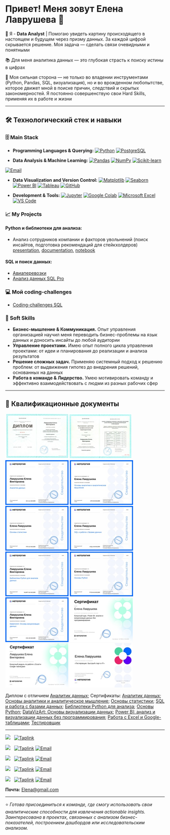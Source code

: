 # Привет! Меня зовут Елена Лаврушева 👋

🏢 Я - **Data Analyst** | Помогаю увидеть картину происходящего в настоящем и будущем через призму данных. За каждой цифрой скрывается решение. Моя задача — сделать связи очевидными и понятными

📚 Для меня аналитика данных — это глубокая страсть к поиску истины в цифрах

💪 Моя сильная сторона — не только во владении инструментами (Python, Pandas, SQL, визуализация), но и во врожденном любопытстве, которое движет мной в поиске причин, следствий и скрытых закономерностей. Я постоянно совершенствую свои Hard Skills, применяя их в работе и жизни

---

## 🛠️ Технологический стек и навыки

### 🗄️ Main Stack
- **Programming Languages & Querying:**
[![Python](https://img.shields.io/badge/Python-3776AB?style=for-the-badge&logo=python&logoColor=white)](#Python-и-библиотеки-для-анализа)
[![PostgreSQL](https://img.shields.io/badge/PostgreSQL-4169E1?style=for-the-badge&logo=postgresql&logoColor=white)](#sql-и-поиск-данных)

- **Data Analysis & Machine Learning:**
[![Pandas](https://img.shields.io/badge/Pandas-150458?style=for-the-badge&logo=pandas&logoColor=white)]()
[![NumPy](https://img.shields.io/badge/NumPy-013243?style=for-the-badge&logo=numpy&logoColor=white)]()
[![Scikit-learn](https://img.shields.io/badge/Scikit--learn-F7931E?style=for-the-badge&logo=scikit-learn&logoColor=white)]()

[![Email](https://img.shields.io/badge/Email-Написать_письмо-D14836?style=for-the-badge&logo=gmail)](mailto:Elena@gmail.com)

- **Data Visualization and Version Control:**
[![Matplotlib](https://img.shields.io/badge/Matplotlib-11557C?style=for-the-badge&logo=python&logoColor=white)]()
[![Seaborn](https://img.shields.io/badge/Seaborn-4BB1B1?style=for-the-badge)]()
[![Power BI](https://img.shields.io/badge/Power_BI-F2C811?style=for-the-badge&logo=powerbi&logoColor=black)]()
[![Tableau](https://img.shields.io/badge/DataLens-E97627?style=for-the-badge&logo=tableau&logoColor=white)]()
[![GitHub](https://img.shields.io/badge/GitHub-181717?style=for-the-badge&logo=github&logoColor=white)]()

- **Development & Tools:**
[![Jupyter](https://img.shields.io/badge/Jupyter-F37626?style=for-the-badge&logo=jupyter&logoColor=white)]()
[![Google Colab](https://img.shields.io/badge/Google_Colab-F9AB00?style=for-the-badge&logo=googlecolab&logoColor=white)]()
[![Microsoft Excel](https://img.shields.io/badge/Microsoft_Excel-217346?style=for-the-badge&logo=microsoftexcel&logoColor=white)]()
[![VS Code](https://img.shields.io/badge/VS_Code-007ACC?style=for-the-badge&logo=visual-studio-code&logoColor=white)]()


### 📈 My Projects
#### Python и библиотеки для анализа:
  -  Анализ сотрудников компании и факторов увольнений (поиск инсайтов, подготовка рекомендаций для cтейкхолдеров) [presentation](https://docs.google.com/presentation/d/1T62pE2gxabrzqUdDwJtrXIX00CGbjE3W-6_ucWyvaAw/edit?usp=drive_link), [documentation](https://docs.google.com/document/d/1nRBsEwDocHEfVZivZRKNHM0efwtv2Zam/edit?usp=drive_link&ouid=115475321101961781777&rtpof=true&sd=true), [notebook](https://colab.research.google.com/drive/1YcXaNxrBdmPzy8ZANEDmNNY0ZCgDsBiS?usp=drive_link)
#### SQL и поиск данных:
  - [Авиаперевозки](https://github.com/Elen-Lavr/Elen-Lavr-Aviation-Transportation-SQL-Analytics)
  - [Анализ данных SQL Pro](https://github.com/Elen-Lavr/Data-Analysis-SQL-Pro)

### 💻 Мой coding-challenges
  - [Coding-challenges SQL](https://github.com/Elen-Lavr/my-coding-challenges-SQL)

### 🧠 Soft Skills
- **Бизнес-мышление & Коммуникация.** Опыт управления организацией научил меня переводить бизнес-проблемы на язык данных и доносить инсайты до любой аудитории
- **Управление проектами.** Имею опыт полного цикла управления проектами: от идеи и планирования до реализации и анализа результатов
- **Решение сложных задач.** Применяю системный подход к решению проблем: от выдвижения гипотез до внедрения решений, основанных на данных
- **Работа в команде & Лидерство.** Умею мотивировать команду и эффективно взаимодействовать с людми из разных рабочих сфер

---
##  💼 Квалификационные документы
[![Диплом с отличием](education/Diploma_with_honors_01.jpg)](education/Diploma_with_honors.jpg)
[![Аналитик данных](education/images/Data_Analyst_page-01.jpg)](education/images/Data_Analyst_page.jpg)
[![Основы аналитики и аналитическое мышление](education/images/Fundamentals_of_Analytics_and_Analytical_Thinking_page-01.jpg)](education/images/Fundamentals_of_Analytics_and_Analytical_Thinking_page.jpg)
[![Основы статистики](education/images/Fundamentals_of_Statistics-01.jpg)](education/images/Fundamentals_of_Statistics.jpg)
[![SQL и работа с базами данных](education/images/SQL_and_working_with_databases-01.jpg)](education/images/SQL_and_working_with_databases-01.jpg)
[![Библиотеки Python для анализа](education/images/Python_Libraries_for_Data_Analysis-01.jpg)](education/images/Python_Libraries_for_Data_Analysis.jpg)
[![Основы Python](education/images/Python_Basics-01.jpg)](education/images/Python_Basics.jpg)
[![DataVizArt: Основы визуализации данных](education/images/DataVizArt_Data_Visualization_Basics_page-01.jpg)](education/images/DataVizArt_Data_Visualization_Basics_page.jpg)
[![Power BI: анализ и визуализации данных без программирования](education/images/Power-BI-Data_Analysis_and_Visualization_Without_Programming-01.jpg)](education/images/Power-BI-Data_Analysis_and_Visualization_Without_Programming.jpg)
[![Работа с Excel и Google-таблицами](education/images/Working_with_Excel_and_Google_Sheets-01.jpg)](education/images/Working_with_Excel_and_Google_Sheets.jpg)
[![Тестировщик](education/images/Tester-01.jpg)](education/images/Tester.jpg)

Диплом с отличием [Аналитик данных](./education/Diploma_with_honors.jpg);
Сертификаты: [Аналитик данных](./education/Data_Analyst.pdf);
[Основы аналитики и аналитическое мышление](./education/Fundamentals_of_Analytics_and_Analytical_Thinking.pdf);
[Основы статистики](./education/Fundamentals_of_Statistics.pdf);
[SQL и работа с базами данных](./education/SQL_and_working_with_databases.pdf);
[Библиотеки Python для анализа](./education/Python_Libraries_for_Data_Analysis.pdf);
[Основы Python](./education/Python_Basics.pdf);
[DataVizArt: Основы визуализации данных](./education/DataVizArt_Data_Visualization_Basics.pdf);
[Power BI: анализ и визуализации данных без программирования](./education/Power-BI-Data_Analysis_and_Visualization_Without_Programming.pdf);
[Работа с Excel и Google-таблицами](./education/Working_with_Excel_and_Google_Sheets.pdf);
[Тестировщик](./education/Tester.pdf)

---

<img src="https://media.giphy.com/media/hvRJCLFzcasrR4ia7z/giphy.gif" width="28"> &nbsp; [![Taplink](https://img.shields.io/badge/Давайте_работать_вместе!-Taplink-FF69B4?style=for-the-badge&logo=linktree)](https://lawlena.taplink.ws)

<img src="https://media.giphy.com/media/hvRJCLFzcasrR4ia7z/giphy.gif" width="28"> &nbsp; 
[![Taplink](https://img.shields.io/badge/Давайте_работать_вместе!-Taplink-FF69B4?style=for-the-badge&logo=linktree)](https://lawlena.taplink.ws)
[![Email](https://img.shields.io/badge/Email-Написать_письмо-D14836?style=for-the-badge&logo=gmail)](mailto:lena.law.1536@gmail.com)

<img src="https://media.giphy.com/media/hvRJCLFzcasrR4ia7z/giphy.gif" width="28"> &nbsp; 
[![Taplink](https://img.shields.io/badge/Давайте_работать_вместе!-Taplink-FF69B4?style=for-the-badge&logo=linktree)](https://lawlena.taplink.ws)
[![Email](https://img.shields.io/badge/Email-Написать_письмо-D14836?style=for-the-badge&logo=gmail)](mailto:Elena@gmail.com)

<img src="https://media.giphy.com/media/hvRJCLFzcasrR4ia7z/giphy.gif" width="28"> &nbsp; 
[![Taplink](https://img.shields.io/badge/Давайте_работать_вместе!-Taplink-FF69B4?style=for-the-badge&logo=linktree)](https://lawlena.taplink.ws)
[![Email](https://img.shields.io/badge/Elena@gmail.com-Написать_письмо-D14836?style=for-the-badge&logo=gmail)](mailto:Elena@gmail.com)

<img src="https://media.giphy.com/media/hvRJCLFzcasrR4ia7z/giphy.gif" width="28"> &nbsp; 
[![Taplink](https://img.shields.io/badge/Давайте_работать_вместе!-Taplink-FF69B4?style=for-the-badge&logo=linktree)](https://lawlena.taplink.ws)
[![Email](https://img.shields.io/badge/Email-Написать_письмо-D14836?style=for-the-badge&logo=gmail)](mailto:Elena@gmail.com)

**Почта:** Elena@gmail.com

---

⭐ *Готова присоединиться к команде, где смогу использовать свои аналитические способности для извлечения actionable insights. Заинтересована в проектах, связанных с анализом бизнес-показателей, построением дашбордов или исследовательским анализом.*
